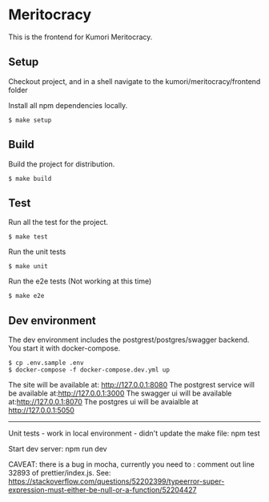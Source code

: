 # Meritocracy

This is the frontend for Kumori Meritocracy.

## Setup

Checkout project, and in a shell navigate to the kumori/meritocracy/frontend folder

Install all npm dependencies locally.

    $ make setup

## Build

Build the project for distribution.

    $ make build

## Test

Run all the test for the project.

    $ make test

Run the unit tests

    $ make unit

Run the e2e tests (Not working at this time)

    $ make e2e

## Dev environment

The dev environment includes the postgrest/postgres/swagger backend. You start it with docker-compose.

    $ cp .env.sample .env
    $ docker-compose -f docker-compose.dev.yml up

The site will be available at: http://127.0.0.1:8080
The postgrest service will be available at:http://127.0.0.1:3000
The swagger ui will be available at:http://127.0.0.1:8070
The postgres ui will be avaialble at http://127.0.0.1:5050

 ---
 Unit tests - work in local environment - didn't update the make file:
 npm test

 Start dev server:
 npm run dev

 CAVEAT: there is a bug in mocha, currently you need to :
 comment out line 32893 of prettier/index.js.
 See: https://stackoverflow.com/questions/52202399/typeerror-super-expression-must-either-be-null-or-a-function/52204427
